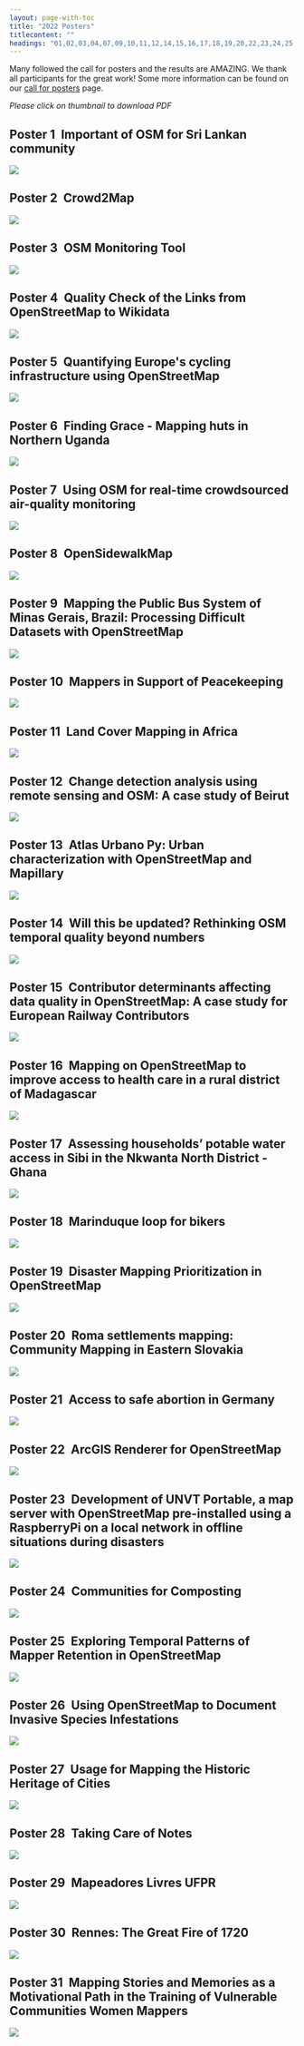```yaml
---
layout: page-with-toc
title: "2022 Posters"
titlecontent: ""
headings: "01,02,03,04,07,09,10,11,12,14,15,16,17,18,19,20,22,23,24,25,26,27,28,29,30,31,32,33,34,35,36"
---
```


<style>
  body {
    counter-reset: poster-submission;
  }
  h2::before {
    counter-increment: poster-submission;
    content: "Poster " counter(poster-submission) " ";
    font-weight: bold;
  }
</style>

Many followed the call for posters and the results are AMAZING. We thank all participants for the great work! Some more information can be found on our [call for posters](/calls/posters) page.

*Please click on thumbnail to download PDF*

<h2 id="01">Important of OSM for Sri Lankan community</h2>

[<img src="../img/posters/01.jpg" style="max-height:351px; max-width:351px;">](https://files.osmfoundation.org/s/QXi968oMooipPWX)

<h2 id="02">Crowd2Map</h2>

[<img src="../img/posters/02.jpg" style="max-height:351px; max-width:351px;">](https://files.osmfoundation.org/s/fykAgNwr8tJpGyT)

<h2 id="03">OSM Monitoring Tool</h2>

[<img src="../img/posters/03.jpg" style="max-height:351px; max-width:351px;">](https://files.osmfoundation.org/s/LSnb3TqrH62zrHN)

<h2 id="04">Quality Check of the Links from OpenStreetMap to Wikidata</h2>

[<img src="../img/posters/04.jpg" style="max-height:351px; max-width:351px;">](https://files.osmfoundation.org/s/CMPYdRKmbDxBkrn)

<h2 id="07">Quantifying Europe's cycling infrastructure using OpenStreetMap</h2>

[<img src="../img/posters/07.jpg" style="max-height:351px; max-width:351px;">](https://files.osmfoundation.org/s/aDcLGHjtqP8PcJ5)

<h2 id="09">Finding Grace - Mapping huts in Northern Uganda</h2>

[<img src="../img/posters/09.jpg" style="max-height:351px; max-width:351px;">](https://files.osmfoundation.org/s/xE5J45FjTrLN9if)

<h2 id="10">Using OSM for real-time crowdsourced air-quality monitoring</h2>

[<img src="../img/posters/10.jpg" style="max-height:351px; max-width:351px;">](https://files.osmfoundation.org/s/TwsSq9kdEZ4EH2k)

<h2 id="11">OpenSidewalkMap</h2>

[<img src="../img/posters/11.jpg" style="max-height:351px; max-width:351px;">](https://files.osmfoundation.org/s/RRk9zSzjkPxz7kM)

<h2 id="12">Mapping the Public Bus System of Minas Gerais, Brazil: Processing Difficult Datasets with OpenStreetMap</h2>

[<img src="../img/posters/12.jpg" style="max-height:351px; max-width:351px;">](https://files.osmfoundation.org/s/YyBKYjKZGLTfKyK)

<h2 id="14">Mappers in Support of Peacekeeping</h2>

[<img src="../img/posters/14.jpg" style="max-height:351px; max-width:351px;">](https://files.osmfoundation.org/s/qJKo5wwGjnywgys)

<h2 id="15">Land Cover Mapping in Africa</h2>

[<img src="../img/posters/15.jpg" style="max-height:351px; max-width:351px;">](https://files.osmfoundation.org/s/HJkcS9atHReQTYL)

<h2 id="16">Change detection analysis using remote sensing and OSM: A case study of Beirut</h2>

[<img src="../img/posters/16.jpg" style="max-height:351px; max-width:351px;">](https://files.osmfoundation.org/s/qgHCPFBW8qc4rye)

<h2 id="17">Atlas Urbano Py: Urban characterization with OpenStreetMap and Mapillary</h2>

[<img src="../img/posters/17.jpg" style="max-height:351px; max-width:351px;">](https://files.osmfoundation.org/s/8tTkS5ApQ3GPFj7)

<h2 id="18">Will this be updated? Rethinking OSM temporal quality beyond numbers</h2>

[<img src="../img/posters/18.jpg" style="max-height:351px; max-width:351px;">](https://files.osmfoundation.org/s/wZ3sm9MHjNpMr33)

<h2 id="19">Contributor determinants affecting data quality in OpenStreetMap: A case study for European Railway Contributors</h2>

[<img src="../img/posters/19.jpg" style="max-height:351px; max-width:351px;">](https://files.osmfoundation.org/s/tx6AgC8TNTydDLA)

<h2 id="20">Mapping on OpenStreetMap to improve access to health care in a rural district of Madagascar</h2>

[<img src="../img/posters/20.jpg" style="max-height:351px; max-width:351px;">](https://files.osmfoundation.org/s/kiZ6Q66cC574w6a)

<h2 id="22">Assessing households’ potable water access in Sibi in the Nkwanta North District - Ghana</h2>

[<img src="../img/posters/22.jpg" style="max-height:351px; max-width:351px;">](https://files.osmfoundation.org/s/36fDHTFmWs82yNJ)

<h2 id="23">Marinduque loop for bikers</h2>

[<img src="../img/posters/23.jpg" style="max-height:351px; max-width:351px;">](https://files.osmfoundation.org/s/ZngSfLFdBSiYQER)

<h2 id="24">Disaster Mapping Prioritization in OpenStreetMap</h2>

[<img src="../img/posters/24.jpg" style="max-height:351px; max-width:351px;">](https://files.osmfoundation.org/s/eB7osW7aSTbNHAC)

<h2 id="25">Roma settlements mapping: Community Mapping in Eastern Slovakia</h2>

[<img src="../img/posters/25.jpg" style="max-height:351px; max-width:351px;">](https://files.osmfoundation.org/s/iQpLxK4d6EADDYA)

<h2 id="26">Access to safe abortion in Germany</h2>

[<img src="../img/posters/26.jpg" style="max-height:351px; max-width:351px;">](https://files.osmfoundation.org/s/MfweMaQyzaZiQ4p)

<h2 id="27">ArcGIS Renderer for OpenStreetMap</h2>

[<img src="../img/posters/27.jpg" style="max-height:351px; max-width:351px;">](https://files.osmfoundation.org/s/xDdDz3rpQX2C7FJ)

<h2 id="28">Development of UNVT Portable, a map server with OpenStreetMap pre-installed using a RaspberryPi on a local network in offline situations during disasters</h2>

[<img src="../img/posters/28.jpg" style="max-height:351px; max-width:351px;">](https://files.osmfoundation.org/s/JBQyGxzFXYZoxKQ)

<h2 id="29">Communities for Composting</h2>

[<img src="../img/posters/29.jpg" style="max-height:351px; max-width:351px;">](https://files.osmfoundation.org/s/NQtZpQgzfEa6ZPt)

<h2 id="30">Exploring Temporal Patterns of Mapper Retention in OpenStreetMap</h2>

[<img src="../img/posters/30.jpg" style="max-height:351px; max-width:351px;">](https://files.osmfoundation.org/s/Xp764cemTtfiPbk)

<h2 id="31">Using OpenStreetMap to Document Invasive Species Infestations</h2>

[<img src="../img/posters/31.jpg" style="max-height:351px; max-width:351px;">](https://files.osmfoundation.org/s/gBK86MGXa35waZp)

<h2 id="32">Usage for Mapping the Historic Heritage of Cities</h2>

[<img src="../img/posters/32.jpg" style="max-height:351px; max-width:351px;">](https://files.osmfoundation.org/s/nGzYbndrJ9W6meG)

<h2 id="33">Taking Care of Notes</h2>

[<img src="../img/posters/33.jpg" style="max-height:351px; max-width:351px;">](https://files.osmfoundation.org/s/cgiyMMB5qcmFwRT)

<h2 id="34">Mapeadores Livres UFPR</h2>

[<img src="../img/posters/34.jpg" style="max-height:351px; max-width:351px;">](https://files.osmfoundation.org/s/QY9wnPjTcxsrXzB)

<h2 id="35">Rennes: The Great Fire of 1720</h2>

[<img src="../img/posters/35.jpg" style="max-height:351px; max-width:351px;">](https://files.osmfoundation.org/s/Ra2JHAJED7m96az)

<h2 id="36">Mapping Stories and Memories as a Motivational Path in the Training of Vulnerable Communities Women Mappers</h2>

[<img src="../img/posters/36.jpg" style="max-height:351px; max-width:351px;">](https://files.osmfoundation.org/s/P9qNZpXAW5LMBCJ)
